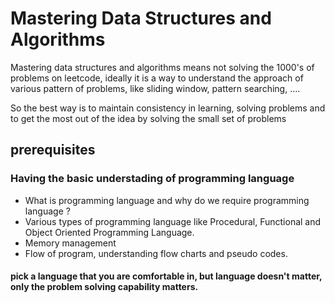 # Mastering Data Structures and Algorithms

Mastering data structures and algorithms means not solving the 1000's of problems on leetcode, ideally it is a way to understand the approach of various pattern of problems, like sliding window, pattern searching, ....

So the best way is to maintain consistency in learning, solving problems and to get the most out of the idea by solving the small set of problems

## prerequisites

### Having the basic understading of programming language

- What is programming language and why do we require programming language ?
- Various types of programming language like Procedural, Functional and Object Oriented Programming Language.
- Memory management
- Flow of program, understanding flow charts and pseudo codes.

#### pick a language that you are comfortable in, but language doesn't matter, only the problem solving capability matters.
